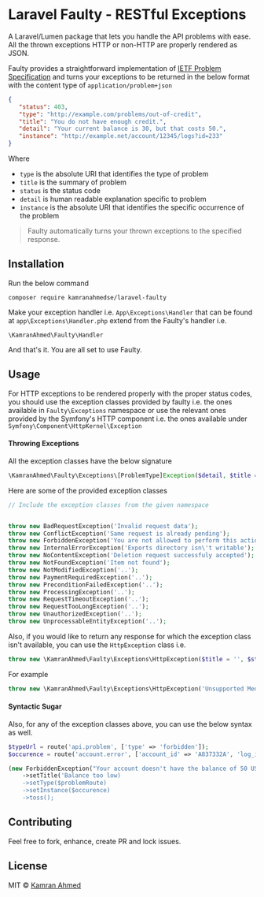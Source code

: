 # Laravel Faulty - RESTful Exceptions

A Laravel/Lumen package that lets you handle the API problems with ease. All the thrown exceptions HTTP or non-HTTP are properly rendered as JSON.

Faulty provides a straightforward implementation of [IETF Problem Specification](https://tools.ietf.org/html/draft-nottingham-http-problem-07) and turns your exceptions to be returned in the below format with the content type of `application/problem+json`
 
```json
{
   "status": 403,
   "type": "http://example.com/problems/out-of-credit",
   "title": "You do not have enough credit.",
   "detail": "Your current balance is 30, but that costs 50.",
   "instance": "http://example.net/account/12345/logs?id=233"
}
```
Where 
- `type` is the absolute URI that identifies the type of problem
- `title` is the summary of problem
- `status` is the status code
- `detail` is human readable explanation specific to problem
- `instance` is the absolute URI that identifies the specific occurrence of the problem

> Faulty automatically turns your thrown exceptions to the specified response.  

## Installation

Run the below command
```
composer require kamranahmedse/laravel-faulty
```

Make your exception handler i.e. `App\Exceptions\Handler` that can be found at `app\Exceptions\Handler.php` extend from the Faulty's handler i.e.
 
 ```
 \KamranAhmed\Faulty\Handler
 ```
 
 And that's it. You are all set to use Faulty.
 
 ## Usage
 
 For HTTP exceptions to be rendered properly with the proper status codes, you should use the exception classes provided by faulty i.e. the ones available in `Faulty\Exceptions` namespace or use the relevant ones provided by the Symfony's HTTP component i.e. the ones available under `Symfony\Component\HttpKernel\Exception`
 
 #### Throwing Exceptions
 All the exception classes have the below signature
 ```php
\KamranAhmed\Faulty\Exceptions\[ProblemType]Exception($detail, $title = '', $instance = '', $type = '')
 ```
Here are some of the provided exception classes
 
```php
// Include the exception classes from the given namespace


throw new BadRequestException('Invalid request data');
throw new ConflictException('Same request is already pending');
throw new ForbiddenException('You are not allowed to perform this action');
throw new InternalErrorException('Exports directory isn\'t writable');
throw new NoContentException('Deletion request successfuly accepted');
throw new NotFoundException('Item not found');
throw new NotModifiedException('..');
throw new PaymentRequiredException('..');
throw new PreconditionFailedException('..');
throw new ProcessingException('..');
throw new RequestTimeoutException('..');
throw new RequestTooLongException('..');
throw new UnauthorizedException('..');
throw new UnprocessableEntityException('..');
```

Also, if you would like to return any response for which the exception class isn't available, you can use the `HttpException` class i.e.
 
```php
throw new \KamranAhmed\Faulty\Exceptions\HttpException($title = '', $status = 500, $detail = '', $instance = '', $type = '');
```
For example

```php
throw new \KamranAhmed\Faulty\Exceptions\HttpException('Unsupported Media Type', 415);
```

#### Syntactic Sugar
Also, for any of the exception classes above, you can use the below syntax as well.
 
```php
$typeUrl = route('api.problem', ['type' => 'forbidden']);
$occurence = route('account.error', ['account_id' => 'A837332A', 'log_id' => 34]);

(new ForbiddenException("Your account doesn't have the balance of 50 USD"))
    ->setTitle('Balance too low)
    ->setType($problemRoute)
    ->setInstance($occurence)
    ->toss();
```


## Contributing
Feel free to fork, enhance, create PR and lock issues.

## License
MIT © [Kamran Ahmed](http://kamranahmed.info)
